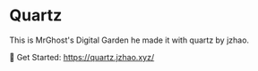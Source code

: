 # Quartz
This is MrGhost's Digital Garden he made it with quartz by jzhao.

🔗 Get Started: https://quartz.jzhao.xyz/
